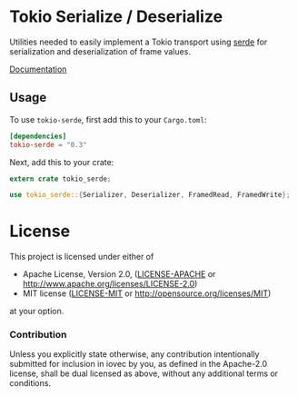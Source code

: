 # Tokio Serialize / Deserialize

Utilities needed to easily implement a Tokio transport using [serde] for
serialization and deserialization of frame values.

[Documentation](https://carllerche.github.io/tokio-serde/tokio_serde/index.html)

## Usage

To use `tokio-serde`, first add this to your `Cargo.toml`:

```toml
[dependencies]
tokio-serde = "0.3"
```

Next, add this to your crate:

```rust
extern crate tokio_serde;

use tokio_serde::{Serializer, Deserializer, FramedRead, FramedWrite};
```

[serde]: https://serde.rs

# License

This project is licensed under either of

 * Apache License, Version 2.0, ([LICENSE-APACHE](LICENSE-APACHE) or
   http://www.apache.org/licenses/LICENSE-2.0)
 * MIT license ([LICENSE-MIT](LICENSE-MIT) or
   http://opensource.org/licenses/MIT)

at your option.

### Contribution

Unless you explicitly state otherwise, any contribution intentionally submitted
for inclusion in iovec by you, as defined in the Apache-2.0 license, shall be
dual licensed as above, without any additional terms or conditions.
